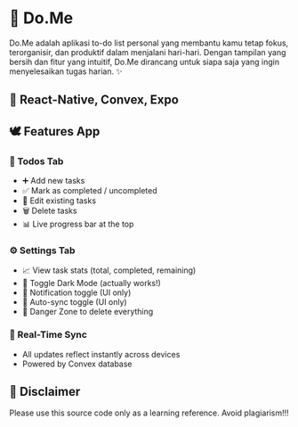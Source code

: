 # 📓 Do.Me
Do.Me adalah aplikasi to-do list personal yang membantu kamu tetap fokus, terorganisir, dan produktif dalam menjalani hari-hari. Dengan tampilan yang bersih dan fitur yang intuitif, Do.Me dirancang untuk siapa saja yang ingin menyelesaikan tugas harian. ✨

## 🔑 React-Native, Convex, Expo

## 🕊️ Features App
### 📝 Todos Tab
- ➕ Add new tasks
- ✅ Mark as completed / uncompleted
- 📝 Edit existing tasks
- 🗑️ Delete tasks
- 📊 Live progress bar at the top

### ⚙️ Settings Tab
- 📈 View task stats (total, completed, remaining)
- 🌙 Toggle Dark Mode (actually works!)
- 🔔 Notification toggle (UI only)
- 🔄 Auto-sync toggle (UI only)
- 🚨 Danger Zone to delete everything

### 🔄 Real-Time Sync
- All updates reflect instantly across devices
- Powered by Convex database

## 🛑 Disclaimer
Please use this source code only as a learning reference. Avoid plagiarism!!!
